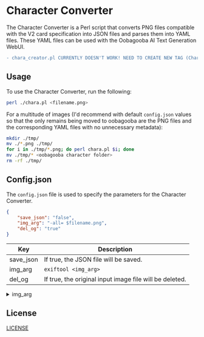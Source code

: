 # Character Converter

The Character Converter is a Perl script that converts PNG files compatible with the V2 card specification into JSON files and parses them into YAML files. These YAML files can be used with the Oobagooba AI Text Generation WebUI.

```diff
- chara_creator.pl CURRENTLY DOESN'T WORK! NEED TO CREATE NEW TAG (Chara) USING EXIFTOOLS (& PROBABLY XMP) to store encoded (base64) json file contents into an image.
```

## Usage

To use the Character Converter, run the following:

```sh
perl ./chara.pl <filename.png>
```

For a multitude of images (I'd recommend with default `config.json` values so that the only remains being moved to oobagooba are the PNG files and the corresponding YAML files with no unnecessary metadata):

```sh
mkdir ./tmp/
mv ./*.png ./tmp/
for i in ./tmp/*.png; do perl chara.pl $i; done
mv ./tmp/* <oobagooba character folder>
rm -rf ./tmp/
```

## Config.json

The `config.json` file is used to specify the parameters for the Character Converter.

```json
{
	"save_json": "false",
	"img_arg": "-all= $filename.png",
	"del_og": "true"
}
```

| Key | Description |
| --- | --- |
| save_json | If true, the JSON file will be saved. |
| img_arg | `exiftool <img_arg>` |
| del_og | If true, the original input image file will be deleted. |

<details>

<summary>img_arg</summary>

The `img_arg` key is used to specify the arguments for the `exiftool` command. The `exiftool` command is used to extract the metadata from the input image file or to change the metadata in the input image file or the new input image.

> `$filename` is the file name of the input image file without the file extension.

Some examples of possible values for the `img_arg` key are:

| Argument | Description |
| --- | --- |
| -all= $filename.png | Remove all metadata from the input image file. |
| -TagsFromFile $filename.png -Chara:all -all:all $filename.yaml | Replace JSON data in `Chara` metadata & replace it with YAML metadata. |
| -TagsFromFile $filename.png "-all:all>all:all" $filename_new.png | Transfer all metadata from the original image to the new image. |

</details>

## License

[LICENSE](./LICENSE)

